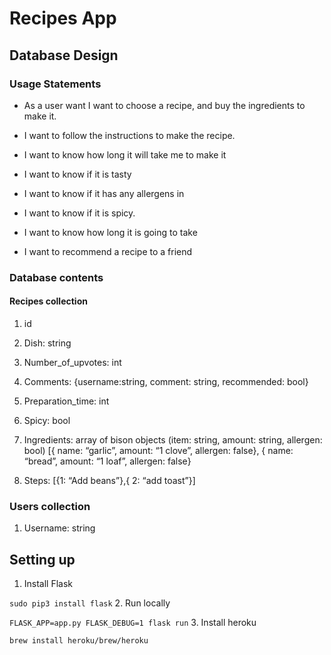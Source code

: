 # Recipes App

## Database Design

### Usage Statements

+ As a user want I want to choose a recipe, and buy the ingredients to make it.

+ I want to follow the instructions to make the recipe.

+ I want to know how long it will take me to make it

+ I want to know if it is tasty

+ I want to know if it has any allergens in

+ I want to know if it is spicy.

+ I want to know how long it is going to take

+ I want to recommend a recipe to a friend

### Database contents

#### Recipes collection

1. id

2. Dish: string

3. Number_of_upvotes: int

4. Comments: {username:string, comment: string, recommended: bool}

5. Preparation_time: int

6. Spicy: bool

7. Ingredients: array of bison objects (item: string, amount: string, allergen: bool)
    [{ name: “garlic”, amount: “1 clove”, allergen: false},
    { name: “bread”, amount: “1 loaf”, allergen: false}

8. Steps: [{1: “Add beans”},{ 2: “add toast”}]

### Users collection

1. Username: string

## Setting up

1. Install Flask

`sudo pip3 install flask`
2. Run locally

`FLASK_APP=app.py FLASK_DEBUG=1 flask run`
3. Install heroku

`brew install heroku/brew/heroku`